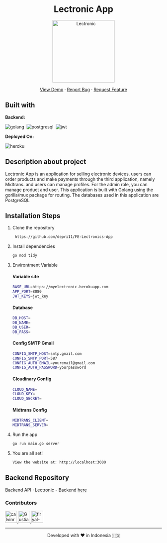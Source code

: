 <h1 align="center">
 Lectronic App
</h1>

<p align="center">
    <img src="https://res.cloudinary.com/dlyp1s66j/image/upload/v1658298984/Logo_zjryrz.png" width="200px" alt="Lectronic" />

</p>

<p align="center">
    <a href="/#" target="blank">View Demo</a>
  · <a href="https://github.com/depri11/FE-Lectronics-App/issues">Report Bug</a>
  · <a href="https://github.com/depri11/FE-Lectronics-App/pulls">Request Feature</a>
</p>


## Built with

**Backend:**

![golang](https://img.shields.io/badge/Go-100000?style=for-the-badge&logo=Go&logoColor=white&labelColor=51DEF0&color=51DEF0)&nbsp;
![postgresql](https://img.shields.io/badge/PostgreSQL-100000?style=for-the-badge&logo=PostgreSQL&logoColor=white&labelColor=3A7373&color=384A5F)&nbsp;
![jwt](https://img.shields.io/badge/JWT-100000?style=for-the-badge&logo=JSONWebTokens&logoColor=white&labelColor=000000&color=000000)&nbsp;

**Deployed On:**

![heroku](https://img.shields.io/badge/heroku-100000?style=for-the-badge&logo=Heroku&logoColor=white&labelColor=3C8932&color=3C8932)&nbsp;

## Description about project
Lectronic App is an application for selling electronic devices. users can order products and make payments through the third application, namely Midtrans. and users can manage profiles. For the admin role, you can manage product and user. This application is built with Golang using the gorilla/mux package for routing. The databases used in this application are PostgreSQL

## Installation Steps

1. Clone the repository

   ```bash
    https://github.com/depri11/FE-Lectronics-App
    ```

2. Install dependencies

   ```bash
   go mod tidy
   ```

3. Environtment Variable

   #### Variable site
   ```bash
   BASE_URL=https://myelectronic.herokuapp.com
   APP_PORT=8080
   JWT_KEYS=jwt_key
   ```
   
   #### Database
   ```bash
   DB_HOST=
   DB_NAME=
   DB_USER=
   DB_PASS=
   ```
   #### Config SMTP Gmail
   ```bash
   CONFIG_SMTP_HOST=smtp.gmail.com
   CONFIG_SMTP_PORT=587
   CONFIG_AUTH_EMAIL=youremail@gmail.com
   CONFIG_AUTH_PASSWORD=yourpassword
   ```
   #### Cloudinary Config
   ```bash
   CLOUD_NAME=
   CLOUD_KEY=
   CLOUD_SECRET=
   ```
   #### Midtrans Config
   ```bash
   MIDTRANS_CLIENT=
   MIDTRANS_SERVER=
   ```

4. Run the app

   ```bash
   go run main.go server
   ```

5. You are all set!

   ```bash
   View the website at: http://localhost:3000
   ```

## Backend Repository
Backend API : Lectronic - Backend [here](https://github.com/depri11/Lectronic-App)

### Contributors
<a href = "https://github.com/Irsad99/FE-Lectronics-App/graphs/contributors">
  <img src="https://avatars.githubusercontent.com/u/80185253?s=60&amp;v=4" class="avatar avatar-user" alt="calvinrahmat" width="38" height="38">
  <img src="https://avatars.githubusercontent.com/u/76877980?s=60&amp;v=4" class="avatar avatar-user" alt="Gustiana882" width="38" height="38">
  <img src="https://avatars.githubusercontent.com/u/53255114?s=60&amp;v=4" class="avatar avatar-user" alt="firyal-salsa" width="38" height="38">
</a>

<hr>
<p align="center">
Developed with ❤️ in Indonesia 	🇮🇩
</p>
